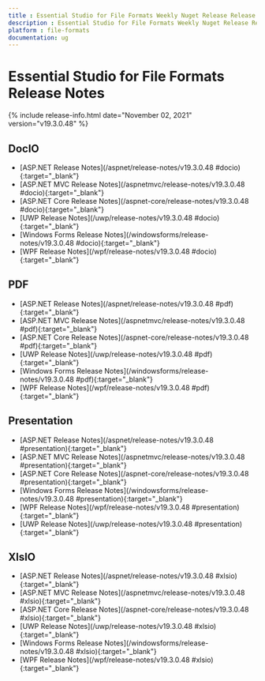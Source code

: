 ```yaml
---
title : Essential Studio for File Formats Weekly Nuget Release Release Notes  
description : Essential Studio for File Formats Weekly Nuget Release Release Notes  
platform : file-formats
documentation: ug
---
```


# Essential Studio for File Formats  Release Notes  

{% include release-info.html date="November 02, 2021" version="v19.3.0.48" %} 

## DocIO

* [ASP.NET Release Notes](/aspnet/release-notes/v19.3.0.48
#docio){:target="_blank"}
* [ASP.NET MVC Release Notes](/aspnetmvc/release-notes/v19.3.0.48
#docio){:target="_blank"}
* [ASP.NET Core Release Notes](/aspnet-core/release-notes/v19.3.0.48
#docio){:target="_blank"}
* [UWP Release Notes](/uwp/release-notes/v19.3.0.48
#docio){:target="_blank"}
* [Windows Forms Release Notes](/windowsforms/release-notes/v19.3.0.48
#docio){:target="_blank"}
* [WPF Release Notes](/wpf/release-notes/v19.3.0.48
#docio){:target="_blank"}


## PDF

* [ASP.NET Release Notes](/aspnet/release-notes/v19.3.0.48
#pdf){:target="_blank"}
* [ASP.NET MVC Release Notes](/aspnetmvc/release-notes/v19.3.0.48
#pdf){:target="_blank"}
* [ASP.NET Core Release Notes](/aspnet-core/release-notes/v19.3.0.48
#pdf){:target="_blank"}
* [UWP Release Notes](/uwp/release-notes/v19.3.0.48
#pdf){:target="_blank"}
* [Windows Forms Release Notes](/windowsforms/release-notes/v19.3.0.48
#pdf){:target="_blank"}
* [WPF Release Notes](/wpf/release-notes/v19.3.0.48
#pdf){:target="_blank"}


## Presentation

* [ASP.NET Release Notes](/aspnet/release-notes/v19.3.0.48
#presentation){:target="_blank"}
* [ASP.NET MVC Release Notes](/aspnetmvc/release-notes/v19.3.0.48
#presentation){:target="_blank"}
* [ASP.NET Core Release Notes](/aspnet-core/release-notes/v19.3.0.48
#presentation){:target="_blank"}
* [Windows Forms Release Notes](/windowsforms/release-notes/v19.3.0.48
#presentation){:target="_blank"}
* [WPF Release Notes](/wpf/release-notes/v19.3.0.48
#presentation){:target="_blank"}
* [UWP Release Notes](/uwp/release-notes/v19.3.0.48
#presentation){:target="_blank"}


## XlsIO

* [ASP.NET Release Notes](/aspnet/release-notes/v19.3.0.48
#xlsio){:target="_blank"}
* [ASP.NET MVC Release Notes](/aspnetmvc/release-notes/v19.3.0.48
#xlsio){:target="_blank"}
* [ASP.NET Core Release Notes](/aspnet-core/release-notes/v19.3.0.48
#xlsio){:target="_blank"}
* [UWP Release Notes](/uwp/release-notes/v19.3.0.48
#xlsio){:target="_blank"}
* [Windows Forms Release Notes](/windowsforms/release-notes/v19.3.0.48
#xlsio){:target="_blank"}
* [WPF Release Notes](/wpf/release-notes/v19.3.0.48
#xlsio){:target="_blank"}